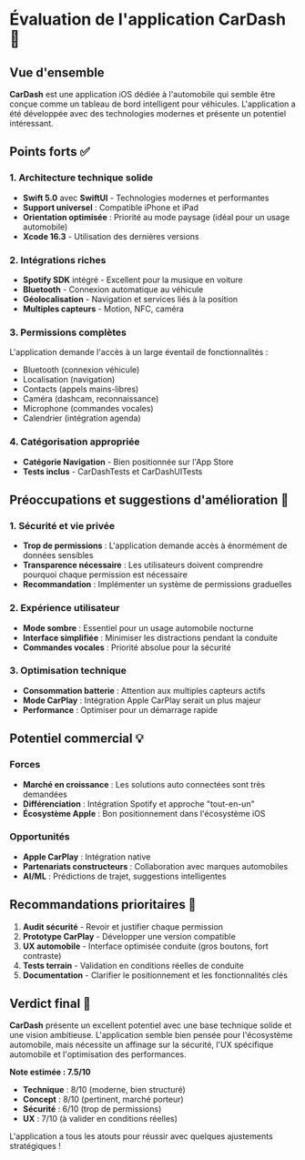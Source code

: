# Évaluation de l'application CarDash 🚗

## Vue d'ensemble

**CarDash** est une application iOS dédiée à l'automobile qui semble être conçue comme un tableau de bord intelligent pour véhicules. L'application a été développée avec des technologies modernes et présente un potentiel intéressant.

## Points forts ✅

### 1. **Architecture technique solide**
- **Swift 5.0** avec **SwiftUI** - Technologies modernes et performantes
- **Support universel** : Compatible iPhone et iPad
- **Orientation optimisée** : Priorité au mode paysage (idéal pour un usage automobile)
- **Xcode 16.3** - Utilisation des dernières versions

### 2. **Intégrations riches**
- **Spotify SDK** intégré - Excellent pour la musique en voiture
- **Bluetooth** - Connexion automatique au véhicule
- **Géolocalisation** - Navigation et services liés à la position
- **Multiples capteurs** - Motion, NFC, caméra

### 3. **Permissions complètes**
L'application demande l'accès à un large éventail de fonctionnalités :
- Bluetooth (connexion véhicule)
- Localisation (navigation)
- Contacts (appels mains-libres)
- Caméra (dashcam, reconnaissance)
- Microphone (commandes vocales)
- Calendrier (intégration agenda)

### 4. **Catégorisation appropriée**
- **Catégorie Navigation** - Bien positionnée sur l'App Store
- **Tests inclus** - CarDashTests et CarDashUITests

## Préoccupations et suggestions d'amélioration 🔧

### 1. **Sécurité et vie privée**
- **Trop de permissions** : L'application demande accès à énormément de données sensibles
- **Transparence nécessaire** : Les utilisateurs doivent comprendre pourquoi chaque permission est nécessaire
- **Recommandation** : Implémenter un système de permissions graduelles

### 2. **Expérience utilisateur**
- **Mode sombre** : Essentiel pour un usage automobile nocturne
- **Interface simplifiée** : Minimiser les distractions pendant la conduite
- **Commandes vocales** : Priorité absolue pour la sécurité

### 3. **Optimisation technique**
- **Consommation batterie** : Attention aux multiples capteurs actifs
- **Mode CarPlay** : Intégration Apple CarPlay serait un plus majeur
- **Performance** : Optimiser pour un démarrage rapide

## Potentiel commercial 💡

### Forces
- **Marché en croissance** : Les solutions auto connectées sont très demandées
- **Différenciation** : Intégration Spotify et approche "tout-en-un"
- **Écosystème Apple** : Bon positionnement dans l'écosystème iOS

### Opportunités
- **Apple CarPlay** : Intégration native
- **Partenariats constructeurs** : Collaboration avec marques automobiles
- **AI/ML** : Prédictions de trajet, suggestions intelligentes

## Recommandations prioritaires 🎯

1. **Audit sécurité** - Revoir et justifier chaque permission
2. **Prototype CarPlay** - Développer une version compatible
3. **UX automobile** - Interface optimisée conduite (gros boutons, fort contraste)
4. **Tests terrain** - Validation en conditions réelles de conduite
5. **Documentation** - Clarifier le positionnement et les fonctionnalités clés

## Verdict final 🏁

**CarDash** présente un excellent potentiel avec une base technique solide et une vision ambitieuse. L'application semble bien pensée pour l'écosystème automobile, mais nécessite un affinage sur la sécurité, l'UX spécifique automobile et l'optimisation des performances.

**Note estimée : 7.5/10**

- **Technique** : 8/10 (moderne, bien structuré)
- **Concept** : 8/10 (pertinent, marché porteur)  
- **Sécurité** : 6/10 (trop de permissions)
- **UX** : 7/10 (à valider en conditions réelles)

L'application a tous les atouts pour réussir avec quelques ajustements stratégiques !